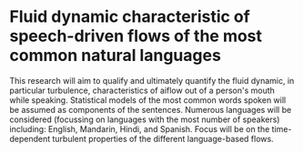 # Fluid dynamic characteristic of speech-driven flows of the most common natural languages
This research will aim to qualify and ultimately quantify the fluid dynamic, in particular turbulence, characteristics of aiflow out of a person's mouth while speaking. Statistical models of the most common words spoken will be assumed as components of the sentences. Numerous languages will be considered (focussing on languages with the most number of speakers) including: English, Mandarin, Hindi, and Spanish. Focus will be on the time-dependent turbulent properties of the different language-based flows. 
